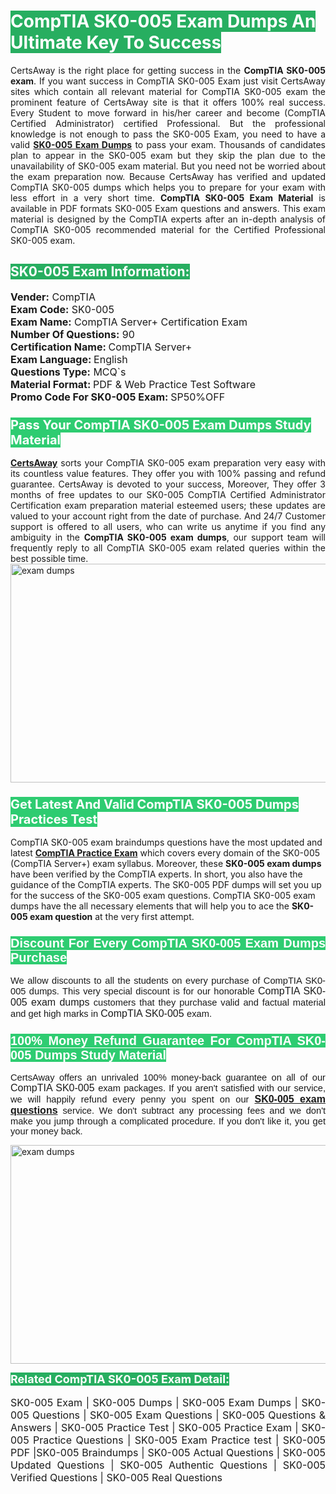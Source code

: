 <h1><span style="color:#ffffff"><strong><span style="background-color:#27ae60">CompTIA SK0-005 Exam Dumps An Ultimate Key To Success</span></strong></span></h1> <div style="text-align:justify">CertsAway is the right place for getting success in the <strong>CompTIA SK0-005 exam</strong>. If you want success in CompTIA SK0-005 Exam just visit CertsAway sites which contain all relevant material for CompTIA SK0-005 exam the prominent feature of CertsAway site is that it offers 100% real success. Every Student to move forward in his/her career and become (CompTIA Certified Administrator) certified Professional. But the professional knowledge is not enough to pass the SK0-005 Exam, you need to have a valid <a href="https://www.certsaway.com/comptia/sk0-005-exam-dumps"><strong>SK0-005 Exam Dumps</strong></a> to pass your exam. Thousands of candidates plan to appear in the SK0-005 exam but they skip the plan due to the unavailability of SK0-005 exam material. But you need not be worried about the exam preparation now. Because CertsAway has verified and updated CompTIA SK0-005 dumps which helps you to prepare for your exam with less effort in a very short time. <strong>CompTIA SK0-005 Exam Material</strong> is available in PDF formats SK0-005 Exam questions and answers. This exam material is designed by the CompTIA experts after an in-depth analysis of CompTIA SK0-005 recommended material for the Certified Professional SK0-005 exam.</div> <h2 style="text-align:justify"><span style="color:#ffffff"><span style="background-color:#27ae60">SK0-005 Exam Information:</span></span></h2> <p><span style="font-size:16px"><strong>Vender:</strong> CompTIA<br /> <strong>Exam Code:</strong> SK0-005<br /> <strong>Exam Name:</strong> CompTIA Server+ Certification Exam<br /> <strong>Number Of Questions:</strong> 90<br /> <strong>Certification Name: </strong>CompTIA Server+<br /> <strong>Exam Language: </strong>English<br /> <strong>Questions Type:</strong> MCQ`s<br /> <strong>Material Format: </strong>PDF & Web Practice Test Software<br /> <strong>Promo Code For SK0-005 Exam: </strong>SP50%OFF</span></p> <h3><span style="font-size:20px"><span style="color:#ffffff"><strong><span style="background-color:#2ecc71">Pass Your CompTIA SK0-005 Exam Dumps Study Material</span></strong></span></span></h3> <div style="text-align:justify"><a href=" https://www.certsaway.com/"><strong>CertsAway</strong></a> sorts your CompTIA SK0-005 exam preparation very easy with its countless value features. They offer you with 100% passing and refund guarantee. CertsAway is devoted to your success, Moreover, They offer 3 months of free updates to our SK0-005 CompTIA Certified Administrator Certification exam preparation material esteemed users; these updates are valued to your account right from the date of purchase. And 24/7 Customer support is offered to all users, who can write us anytime if you find any ambiguity in the <strong>CompTIA SK0-005 exam dumps</strong>, our support team will frequently reply to all CompTIA SK0-005 exam related queries within the best possible time.</div> <div style="text-align:justify"> </div> <div style="text-align:justify"><a href="https://www.certsaway.com/comptia/sk0-005-exam-dumps" rel="no-follow"><img alt="exam dumps" src="https://www.certcollections.com/uploads/content/certsaway.png" style="height:350px; width:750px" /></a></div> <h3><span style="font-size:20px"><span style="color:#ffffff"><strong><span style="background-color:#2ecc71">Get Latest And Valid CompTIA SK0-005 Dumps Practices Test</span></strong></span></span></h3> <p>CompTIA SK0-005 exam braindumps questions have the most updated and latest <a href="https://www.certsaway.com/comptia-questions"><strong>CompTIA Practice Exam</strong></a> which covers every domain of the SK0-005 (CompTIA Server+) exam syllabus. Moreover, these <strong>SK0-005 exam dumps</strong> have been verified by the CompTIA experts. In short, you also have the guidance of the CompTIA experts. The SK0-005 PDF dumps will set you up for the success of the SK0-005 exam questions. CompTIA SK0-005 exam dumps have the all necessary elements that will help you to ace the <strong>SK0-005 exam question</strong> at the very first attempt.</p> <h3 style="text-align:justify"><span style="font-size:20px"><span style="color:#ffffff"><strong><span style="font-family:Calibri,sans-serif"><span style="background-color:#2ecc71">Discount For Every </span><span style="background-color:#2ecc71">CompTIA SK0-005 Exam</span><span style="background-color:#2ecc71"> Dumps Purchase</span></span></strong></span></span></h3> <div style="text-align:justify"> <p><span style="font-size:11pt"><span style="font-family:Calibri,sans-serif">We allow discounts to all the students on every purchase of CompTIA SK0-005 dumps. This very special discount is for our honorable <span style="font-size:12.0pt"><span style="background-color:white">CompTIA SK0-005 exam dumps </span></span>customers that they purchase valid and factual material and get high marks in <span style="font-size:12.0pt"><span style="background-color:white">CompTIA SK0-005 </span></span>exam. </span></span></p> <h3><span style="font-size:20px"><span style="color:#ffffff"><strong><span style="font-family:Calibri,sans-serif"><span style="background-color:#2ecc71">100% Money Refund Guarantee For </span><span style="background-color:#2ecc71">CompTIA SK0-005 Dumps Study Material</span></span></strong></span></span></h3> <p><span style="font-size:11pt"><span style="font-family:Calibri,sans-serif">CertsAway offers an unrivaled 100% money-back guarantee on all of our <span style="font-size:12.0pt"><span style="background-color:white">CompTIA SK0-005 </span></span>exam packages. If you aren't satisfied with our service, we will happily refund every penny you spent on our <span style="font-size:12.0pt"><span style="background-color:white"><a href="https://www.certsaway.com/comptia/sk0-005-exam-dumps"><strong>SK0-005 exam questions</strong></a> </span></span>service. We don't subtract any processing fees and we don't make you jump through a complicated procedure. If you don't like it, you get your money back.</span></span></p> <p><a href="https://www.certsaway.com/comptia/sk0-005-exam-dumps" rel="no-follow"><img alt="exam dumps" src="https://www.certcollections.com/uploads/content/certsaway_(2)2.png" style="height:350px; width:750px" /></a></p> <p><span style="color:#ffffff"><strong><span style="font-size:18px"><span style="background-color:#27ae60">Related CompTIA SK0-005 Exam Detail:</span></span></strong></span><br /> <br /> <span style="font-size:16px">SK0-005 Exam | SK0-005 Dumps | SK0-005 Exam Dumps | SK0-005 Questions | SK0-005 Exam Questions | SK0-005 Questions & Answers | SK0-005 Practice Test | SK0-005 Practice Exam | SK0-005 Practice Questions | SK0-005 Exam Practice test | SK0-005 PDF |SK0-005 Braindumps | SK0-005 Actual Questions | SK0-005 Updated Questions | SK0-005 Authentic Questions | SK0-005 Verified Questions | SK0-005 Real Questions</span></p> </div>
